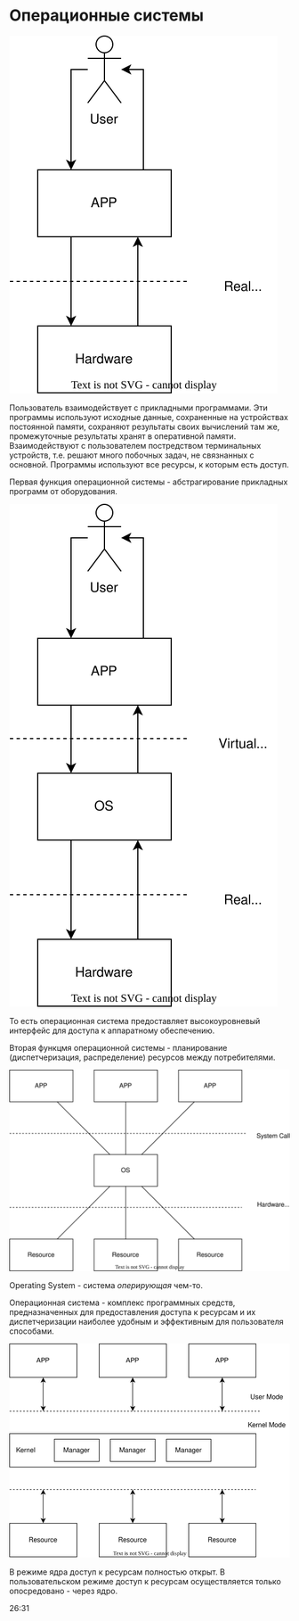 # Операционные системы

<img src='./images/01.svg'>

Пользователь взаимодействует с прикладными программами. Эти программы используют исходные данные, сохраненные на устройствах постоянной памяти, сохраняют результаты своих вычислений там же, промежуточные результаты хранят в оперативной памяти. Взаимодействуют с пользователем постредством терминальных устройств, т.е. решают много побочных задач, не связнанных с основной. Программы используют все ресурсы, к которым есть доступ.

Первая функция операционной системы  - абстрагирование прикладных программ от оборудования.

<img src='./images/02.svg'>

То есть операционная система предоставляет высокоуровневый интерфейс для доступа к аппаратному обеспечению.

Вторая функцмя операционной системы - планирование (диспетчеризация, распределение) ресурсов между потребителями.

<img src='./images/03.svg'>

Operating System - система _оперирующая_ чем-то.

Операционная система - комплекс программных средств, предназначенных для предоставления доступа к ресурсам и их диспетчеризации наиболее удобным и эффективным для пользователя способами.

<img src='./images/04.svg'>

В режиме ядра доступ к ресурсам полностью открыт. В пользовательском режиме доступ к ресурсам осуществляется только опосредовано - через ядро.

26:31